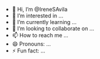 - 👋 Hi, I’m @IreneSAvila
- 👀 I’m interested in ...
- 🌱 I’m currently learning ...
- 💞️ I’m looking to collaborate on ...
- 📫 How to reach me ...
- 😄 Pronouns: ...
- ⚡ Fun fact: ...

<!---
IreneSAvila/IreneSAvila is a ✨ special ✨ repository because its `README.md` (this file) appears on your GitHub profile.
You can click the Preview link to take a look at your changes.
--->
